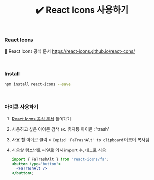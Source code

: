 # <div align="center">✔️ React Icons 사용하기</div>

<br>

### React Icons

🔗 React Icons 공식 문서 https://react-icons.github.io/react-icons/

<br>

### Install

```bash
npm install react-icons --save
```

<br>

### 아이콘 사용하기

1. [React Icons 공식 문서](https://react-icons.github.io/react-icons/) 들어가기
2. 사용하고 싶은 아이콘 검색 ex. 휴지통 아이콘 : 'trash'
3. 사용 할 아이콘 클릭 > `Copied 'FaTrashAlt' to clipboard` 이름이 복사됨
4. 사용할 컴포넌트 파일로 와서 import 후, 태그로 사용

   ```jsx
   import { FaTrashAlt } from "react-icons/fa";
   <button type="button">
     <FaTrashAlt />
   </button>;
   ```
